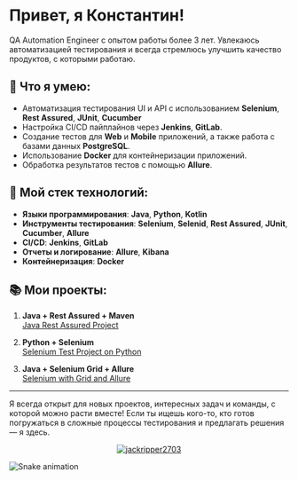 # Привет, я Константин!

QA Automation Engineer с опытом работы более 3 лет. Увлекаюсь автоматизацией тестирования и всегда стремлюсь улучшить качество продуктов, с которыми работаю.

## 🚀 Что я умею:
- Автоматизация тестирования UI и API с использованием **Selenium**, **Rest Assured**, **JUnit**, **Cucumber**
- Настройка CI/CD пайплайнов через **Jenkins**, **GitLab**.
- Создание тестов для **Web** и **Mobile** приложений, а также работа с базами данных **PostgreSQL**.
- Использование **Docker** для контейнеризации приложений.
- Обработка результатов тестов с помощью **Allure**.

## 🔧 Мой стек технологий:
- **Языки программирования**: **Java**, **Python**, **Kotlin**
- **Инструменты тестирования**: **Selenium**, **Selenid**, **Rest Assured**, **JUnit**, **Cucumber**, **Allure**
- **CI/CD**: **Jenkins**, **GitLab**
- **Отчеты и логирование**: **Allure**, **Kibana**
- **Контейнеризация**: **Docker**

## 📚 Мои проекты:
1. **Java + Rest Assured + Maven**  
   [Java Rest Assured Project](https://github.com/jackripper2703/Java-Rest-Assured)

2. **Python + Selenium**  
   [Selenium Test Project on Python](https://github.com/jackripper2703/Selenium_test_project)

3. **Java + Selenium Grid + Allure**  
   [Selenium with Grid and Allure](https://github.com/jackripper2703/SimbirSoft)

---

Я всегда открыт для новых проектов, интересных задач и команды, с которой можно расти вместе! Если ты ищешь кого-то, кто готов погружаться в сложные процессы тестирования и предлагать решения — я здесь.


<p align="center">
<a href="https://www.codewars.com/users/jackripper2703" target="blank"><img align="center" src="https://www.codewars.com/users/jackripper2703/badges/large" alt="jackripper2703"/></a>
</p>

![Snake animation](https://Sad-Jack.github.io/Sad-Jack/github-contribution-grid-snake-dark.svg)
